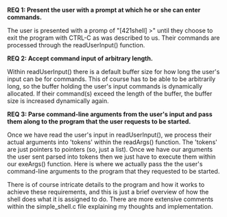 **REQ 1: Present the user with a prompt at which he or she can enter commands.**

The user is presented with a promp of "[421shell] >" until they choose to exit the program with CTRL-C as was described to us. Their commands are processed through the readUserInput() function. 

**REQ 2: Accept command input of arbitrary length.**

Within readUserInput() there is a default buffer size for how long the user's input can be for commands. This of course has to be able to be arbitrarily long, so the buffer holding the user's input commands is dynamically allocated. If their command(s) exceed the length of the buffer, the buffer size is increased dynamically again. 

**REQ 3: Parse command-line arguments from the user's input and pass them along to the program that the user requests to be started.**

Once we have read the user's input in readUserInput(), we process their actual arguments into 'tokens' within the readArgs() function. The 'tokens' are just pointers to pointers (so, just a list). Once we have our arguments the user sent parsed into tokens then we just have to execute them within our exeArgs() function. Here is where we actually pass the the user's command-line arguments to the program that they requested to be started. 

There is of course intricate details to the program and how it works to achieve these requirements, and this is just a brief overview of how the shell does what it is assigned to do. There are more extensive comments within the simple_shell.c file explaining my thoughts and implementation.

